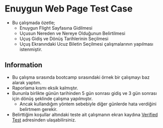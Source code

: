 # Enuygun Web Page Test Case

* Bu çalışmada özetle;
  * Enuygun Flight Sayfasına Gidilmesi
  * Uçusun Nereden ve Nereye Olduğunun Belirtilmesi
  * Uçuş Gidiş ve Dönüş Tarihlerinin Seçilmesi
  * Uçuş Ekranındaki Ucuz Biletin Seçilmesi 
çalışmalarının yapılması istenmiştir.

## Information

* Bu çalışma sırasında bootcamp sırasındaki örnek bir çalışmayı baz alarak yaptım.
* Raporlama kısmı eksik kalmıştır.
* Bununla birlikte günün tarihinden 5 gün sonrası gidiş ve 3 gün sonrası için dönüş şeklinde çalışma yapılmıştır.
  * Ancak kullandığım yöntem sebebiyle diğer günlerde hata verdiğini belirtmem gerekir.   
* Belirttiğim koşullar altındaki teste ait çalışmanın ekran kaydına [Verified Test](https://drive.google.com/file/d/1sfaLJTbyX12Gatb7pRDPGaSjnHJeYnO3/view?usp=sharing) adresinden ulaşabilirsiniz.
